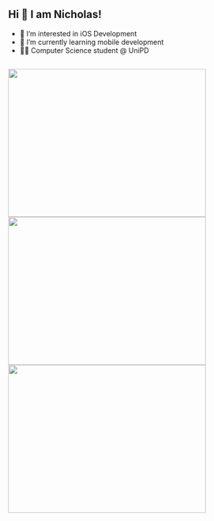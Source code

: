 ## Hi 👋 I am Nicholas! 

- 👀 I’m interested in iOS Development
- 🌱 I’m currently learning mobile development
- 👨‍🎓 Computer Science student @ UniPD
##

  <img src="https://github-readme-stats.vercel.app/api?username=NicholasPilotto&show_icons=true&theme=darcula" width=400 height=300 />
  <img src="https://github-readme-streak-stats.herokuapp.com?user=NicholasPilotto&theme=darcula&hide_border=false" width=400 height=300 />
  <img src="https://github-readme-stats.vercel.app/api/top-langs?username=NicholasPilotto&layout=compact&theme=darcula" width=400 height=300 />

